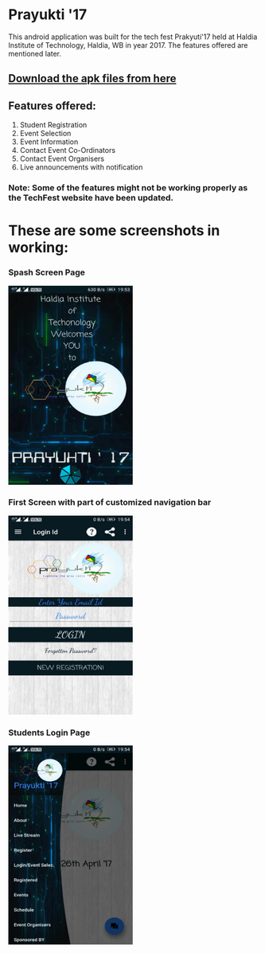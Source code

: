 # Prayukti '17
This android application was built for the tech fest Prakyuti'17 held at Haldia Institute of Technology, Haldia, WB
in year 2017. The features offered are mentioned later.

## [Download the apk files from here](https://github.com/coolnishant/Prayukti/blob/master/Prayukti%20'17.apk)

## Features offered:
1.  Student Registration
2.  Event Selection
3.  Event Information
4.  Contact Event Co-Ordinators
5.  Contact Event Organisers
6.  Live announcements with notification

### Note: Some of the features might not be working properly as the TechFest website have been updated.

# These are some screenshots in working:

### Spash Screen Page
<img src="https://github.com/coolnishant/Prayukti/blob/master/Photo%20from%20nisH.jpg" height ="400" width="250" alt="Spash Screen Page">

### First Screen with part of customized navigation bar 
<img src="https://github.com/coolnishant/Prayukti/blob/master/Photo%20from%20nisH%20(1).jpg" height ="400" width="250" alt="First Screen with part of customized navigation bar">

### Students Login Page
<img src="https://github.com/coolnishant/Prayukti/blob/master/Photo%20from%20nisH%20(2).jpg" height ="400" width="250" alt="Students Login Page">
